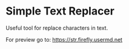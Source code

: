 # Simple Text Replacer

Useful tool for replace characters in text.

For preview go to: <https://str.firefly.usermd.net>
